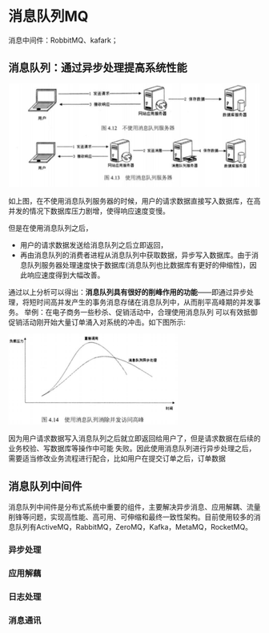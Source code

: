 # 消息队列MQ

消息中间件：RobbitMQ、kafark；



## 消息队列：通过异步处理提高系统性能

![image-20200409103923254](images/MQ.png)

如上图，在不使用消息队列服务器的时候，用户的请求数据直接写入数据库，在高并发的情况下数据库压力剧增，使得响应速度变慢。

但是在使用消息队列之后，

- 用户的请求数据发送给消息队列之后立即返回，
- 再由消息队列的消费者进程从消息队列中获取数据，异步写入数据库。由于消息队列服务器处理速度快于数据库(消息队列也比数据库有更好的伸缩性)，因此响应速度得到大幅改善。

通过以上分析可以得出：**消息队列具有很好的削峰作用的功能**——即通过异步处理，将短时间高并发产生的事务消息存储在消息队列中，从而削平高峰期的并发事务。 举例：在电子商务一些秒杀、促销活动中，合理使用消息队列 可以有效抵御促销活动刚开始大量订单涌入对系统的冲击。如下图所示:

<img src="images/mq_performance.png" alt="image-20200409104138135" style="zoom: 33%;" />

因为用户请求数据写入消息队列之后就立即返回给用户了，但是请求数据在后续的业务校验、写数据库等操作中可能 失败。因此使用消息队列进行异步处理之后，需要适当修改业务流程进行配合，比如用户在提交订单之后，订单数据



## 消息队列中间件

消息队列中间件是分布式系统中重要的组件，主要解决异步消息、应用解耦、流量削锋等问题，实现高性能、高可用、可伸缩和最终一致性架构。目前使用较多的消息队列有ActiveMQ，RabbitMQ，ZeroMQ，Kafka，MetaMQ，RocketMQ。

### 异步处理

### 应用解藕

### 日志处理

### 消息通讯